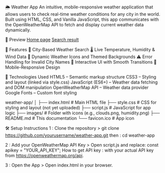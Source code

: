 🌦️ Weather App
An intuitive, mobile-responsive weather application that allows users to check real-time weather conditions for any city in the world. Built using HTML, CSS, and Vanilla JavaScript, this app communicates with the OpenWeatherMap API to fetch and display current weather data dynamically.

📸 Preview [](https://manish-panwarr.github.io/weather_app/)
[Home page](https://github.com/user-attachments/assets/9724b11e-7a4c-411c-ba39-11f194272502)
[Search result](https://github.com/user-attachments/assets/b3e0558e-9fc4-498b-9974-c6c7365223cd)


🚀 Features
🔎 City-Based Weather Search
🌡️ Live Temperature, Humidity & Wind Data
🎨 Dynamic Weather Icons and Themed Backgrounds
⚠️ Error Handling for Invalid City Names
🎯 Interactive UI with Smooth Transitions
📱 Mobile-Responsive Design


🧰 Technologies Used
HTML5 – Semantic markup structure
CSS3 – Styling and layout (linked via style.css)
JavaScript (ES6+) – Weather data fetching and DOM manipulation
OpenWeatherMap API – Weather data provider
Google Fonts – Custom font styling

weather-app/
│
├── index.html               # Main HTML file
├── style.css                # CSS for styling and layout (not yet uploaded)
├── script.js                # JavaScript for app logic
├── images/                  # Folder with icons (e.g., clouds.png, humidity.png)
├── README.md                # This documentation
└── favicon.ico              # App icon

🛠️ Setup Instructions
1 : Clone the repository >  git clone https://github.com/yourusername/weather-app.git
                  then : cd weather-app

2 : Add your OpenWeatherMap API Key > Open script.js and replace: const apikey = "YOUR_API_KEY";
How to get API key : with your actual API key from https://openweathermap.org/api.

3 : Open the App    > Open index.html in your browser.  
